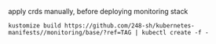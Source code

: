 apply crds manually, before deploying monitoring stack
```
kustomize build https://github.com/248-sh/kubernetes-manifests//monitoring/base/?ref=TAG | kubectl create -f -
```
